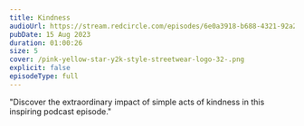 ```yaml
---
title: Kindness
audioUrl: https://stream.redcircle.com/episodes/6e0a3918-b688-4321-92a2-1bba75b498d1/stream.mp3
pubDate: 15 Aug 2023
duration: 01:00:26
size: 5
cover: /pink-yellow-star-y2k-style-streetwear-logo-32-.png
explicit: false
episodeType: full
---
```

"Discover the extraordinary impact of simple acts of kindness in this inspiring podcast episode."